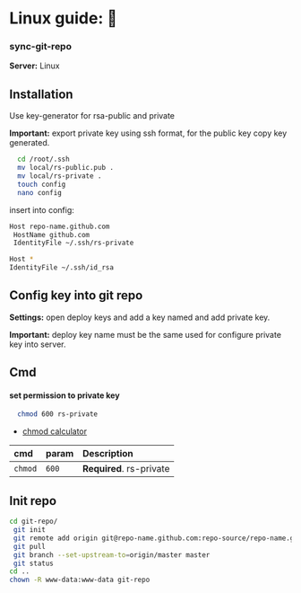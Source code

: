 
# Linux guide: 🚀
### sync-git-repo

**Server:** Linux


## Installation

Use key-generator for rsa-public and private

**Important:** export private key using ssh format, for the public key copy key generated.

```bash
  cd /root/.ssh
  mv local/rs-public.pub .
  mv local/rs-private .
  touch config
  nano config
```
insert into config:
```bash
Host repo-name.github.com
 HostName github.com
 IdentityFile ~/.ssh/rs-private

Host *
IdentityFile ~/.ssh/id_rsa
```
## Config key into git repo

**Settings:** open deploy keys and add a key named and add private key.

**Important:** deploy key name must be the same used for configure private key into server.


## Cmd

#### set permission to private key

```bash
  chmod 600 rs-private
```
- [chmod calculator](https://chmod-calculator.com/)

| cmd | param     | Description                |
| :-------- | :------- | :------------------------- |
| `chmod` | `600` | **Required**. rs-private |





## Init repo

```bash
cd git-repo/
 git init
 git remote add origin git@repo-name.github.com:repo-source/repo-name.git
 git pull
 git branch --set-upstream-to=origin/master master  
 git status
cd ..
chown -R www-data:www-data git-repo
```

